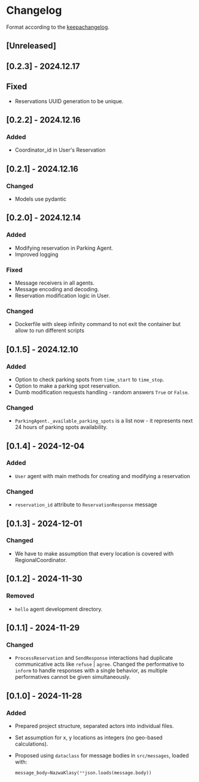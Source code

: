 # Changelog

Format according to the [keepachangelog](https://keepachangelog.com/en/1.1.0/).

## [Unreleased]

## [0.2.3] - 2024.12.17

## Fixed

- Reservations UUID generation to be unique.

## [0.2.2] - 2024.12.16

### Added

- Coordinator_id in User's Reservation

## [0.2.1] - 2024.12.16

### Changed

- Models use pydantic

## [0.2.0] - 2024.12.14

### Added

- Modifying reservation in Parking Agent.
- Improved logging

### Fixed

- Message receivers in all agents.
- Message encoding and decoding.
- Reservation modification logic in User.

### Changed

- Dockerfile with sleep infinity command to not exit the container but allow to run different scripts

## [0.1.5] - 2024.12.10

### Added

- Option to check parking spots from `time_start` to `time_stop`.
- Option to make a parking spot reservation.
- Dumb modification requests handling - random answers `True` or `False`.

### Changed

- `ParkingAgent._available_parking_spots` is a list now - it represents next 24 hours of parking spots availability.

## [0.1.4] - 2024-12-04

### Added

- `User` agent with main methods for creating and modifying a reservation

### Changed

- `reservation_id` attribute to `ReservationResponse` message

## [0.1.3] - 2024-12-01

### Changed

- We have to make assumption that every location is covered with RegionalCoordinator.

## [0.1.2] - 2024-11-30

### Removed

- `hello` agent development directory.

## [0.1.1] - 2024-11-29

### Changed

- `ProcessReservation` and `SendResponse` interactions had duplicate communicative acts like `refuse` | `agree`. Changed the performative to `inform` to handle responses with a single behavior, as multiple performatives cannot be given simultaneously.

## [0.1.0] - 2024-11-28

### Added

- Prepared project structure, separated actors into individual files.
- Set assumption for x, y locations as integers (no geo-based calculations).
- Proposed using `dataclass` for message bodies in `src/messages`, loaded with:

  ```python
  message_body=NazwaKlasy(**json.loads(message.body))
  ```
